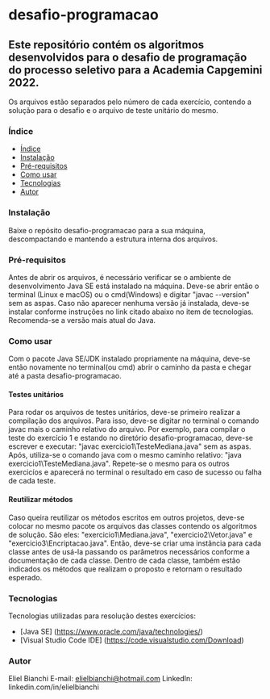 # desafio-programacao

## Este repositório contém os algoritmos desenvolvidos para o desafio de programação do processo seletivo para a Academia Capgemini 2022.
Os arquivos estão separados pelo número de cada exercício, contendo a solução para o desafio e o arquivo de teste unitário do mesmo.

### Índice
<!--ts-->
   * [Índice](#índice)
   * [Instalação](#instalação)
   * [Pré-requisitos](#pre-requisitos)
   * [Como usar](#como-usar)
   * [Tecnologias](#tecnologias)
   * [Autor](#autor)
<!--te-->

### Instalação

Baixe o repósito desafio-programacao para a sua máquina, descompactando e mantendo a estrutura interna dos arquivos.

### Pré-requisitos

Antes de abrir os arquivos, é necessário verificar se o ambiente de desenvolvimento Java SE está instalado na máquina. Deve-se abrir então o 
terminal (Linux e macOS) ou o cmd(Windows) e digitar "javac --version" sem as aspas. Caso não aparecer nenhuma versão já instalada, deve-se
instalar conforme instruções no link citado abaixo no item de tecnologias. Recomenda-se a versão mais atual do Java.

### Como usar

Com o pacote Java SE/JDK instalado propriamente na máquina, deve-se então novamente no terminal(ou cmd) abrir o caminho da pasta e chegar até
a pasta desafio-programacao. 

#### Testes unitários

Para rodar os arquivos de testes unitários, deve-se primeiro realizar a compilação dos arquivos. Para isso, deve-se digitar no terminal o comando javac 
mais o caminho relativo do arquivo. Por exemplo, para compilar o teste do exercício 1 e estando no diretório desafio-programacao, deve-se escrever e executar: 
"javac exercicio1\TesteMediana.java" sem as aspas. Após, utiliza-se o comando java com o mesmo caminho relativo: "java exercicio1\TesteMediana.java". Repete-se
o mesmo para os outros exercicíos e aparecerá no terminal o resultado em caso de sucesso ou falha de cada teste.

#### Reutilizar métodos

Caso queira reutilizar os métodos escritos em outros projetos, deve-se colocar no mesmo pacote os arquivos das classes contendo os algoritmos de solução. São eles:
"exercicio1\Mediana.java", "exercicio2\Vetor.java" e "exercicio3\Encriptacao.java". Então, deve-se criar uma instância para cada classe antes de usá-la passando
os parâmetros necessários conforme a documentação de cada classe. Dentro de cada classe, também estão indicados os métodos que realizam o proposto e retornam o resultado
esperado.

### Tecnologias

Tecnologias utilizadas para resolução destes exercícios:

- [Java SE] (https://www.oracle.com/java/technologies/)
- [Visual Studio Code IDE] (https://code.visualstudio.com/Download)

### Autor

Eliel Bianchi
E-mail: elielbianchi@hotmail.com
LinkedIn: linkedin.com/in/elielbianchi
